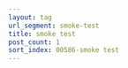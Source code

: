 ```yaml
---
layout: tag
url_segment: smoke-test
title: smoke test
post_count: 1
sort_index: 00586-smoke test
---
```

